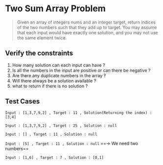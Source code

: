 # Two Sum Array Problem

> Given an array of integers nums and an integer target, return indices of the two numbers such that they add up to target. You may assume that each input would have exactly one solution, and you may not use the same element twice.

## Verify the constraints

1. How many solution can each input can have ?
2. Is all the numbers in the input are positive or can there be negative ?
3. Are there any duplicate numbers in the array ?
4. Will there always be a solution available ?
5. what to return if there is no solution ?

## Test Cases

`Input : [1,3,7,9,2] , Target : 11 , Solution(Returning the index) : [3,4]`

`Input : [1,3,7,9,2] , Target : 25 , Solution : null`

`Input : [] , Target : 11 , Solution : null`

`Input : [5] , Target : 11 , Solution : null` ==-> We need two numbers==

`Input : [1,6] , Target : 7 , Solution : [0,1]`



